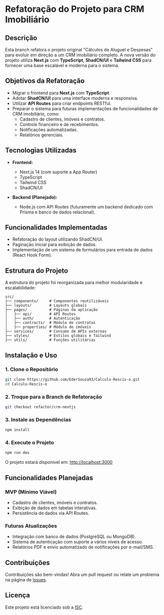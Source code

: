 # Refatoração do Projeto para CRM Imobiliário

## Descrição

Esta branch refatora o projeto original "Cálculos de Aluguel e Despesas" para evoluir em direção a um CRM imobiliário completo. A nova versão do projeto utiliza **Next.js** com **TypeScript**, **ShadCN/UI** e **Tailwind CSS** para fornecer uma base escalável e moderna para o sistema.

## Objetivos da Refatoração

- Migrar o frontend para **Next.js** com **TypeScript**.
- Adotar **ShadCN/UI** para uma interface moderna e responsiva.
- Utilizar **API Routes** para criar endpoints RESTful.
- Preparar o sistema para futuras implementações de funcionalidades de CRM imobiliário, como:
  - Cadastro de clientes, imóveis e contratos.
  - Controle financeiro e de recebimentos.
  - Notificações automatizadas.
  - Relatórios gerenciais.

## Tecnologias Utilizadas

- **Frontend:**
  - Next.js 14 (com suporte a App Router)
  - TypeScript
  - Tailwind CSS
  - ShadCN/UI

- **Backend (Planejado):**
  - Node.js com API Routes (futuramente um backend dedicado com Prisma e banco de dados relacional).

## Funcionalidades Implementadas

- Refatoração do layout utilizando ShadCN/UI.
- Paginação inicial para exibição de dados.
- Implementação de um sistema de formulários para entrada de dados (React Hook Form).

## Estrutura do Projeto

A estrutura do projeto foi reorganizada para melhor modularidade e escalabilidade:

```
src/
├── components/     # Componentes reutilizáveis
├── layouts/        # Layouts globais
├── pages/          # Páginas da aplicação
│   ├── api/        # API Routes
│   ├── auth/       # Autenticação
│   ├── contracts/  # Módulo de contratos
│   ├── properties/ # Módulo de imóveis
├── services/       # Consumo de APIs externas
├── styles/         # Estilos globais e Tailwind
├── utils/          # Funções utilitárias
```

## Instalação e Uso

### **1. Clone o Repositório**
```bash
git clone https://github.com/EderSouza93/Calculo-Rescis-o.git
cd Calculo-Rescis-o
```

### **2. Troque para a Branch de Refatoração**
```bash
git checkout refactor/crm-nextjs
```

### **3. Instale as Dependências**
```bash
npm install
```

### **4. Execute o Projeto**
```bash
npm run dev
```

O projeto estará disponível em: [http://localhost:3000](http://localhost:3000)

## Funcionalidades Planejadas

### **MVP (Mínimo Viável)**
- Cadastro de clientes, imóveis e contratos.
- Exibição de dados em tabelas interativas.
- Persistência de dados via API Routes.

### **Futuras Atualizações**
- Integração com banco de dados (PostgreSQL ou MongoDB).
- Sistema de autenticação com suporte a vários níveis de acesso.
- Relatórios PDF e envio automatizado de notificações por e-mail/SMS.

## Contribuições

Contribuições são bem-vindas! Abra um pull request ou relate um problema na página de [Issues](https://github.com/EderSouza93/Calculo-Rescis-o/issues).

## Licença

Este projeto está licenciado sob a [ISC](LICENSE).

